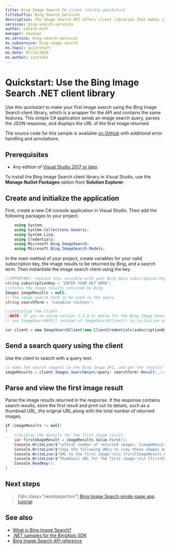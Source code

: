 ```yaml
---
title: Bing Image Search C# client library quickstart 
titleSuffix: Bing Search Services
description: The Image Search API offers client libraries that makes it easy to integrate search capabilities into your applications. Use this C# quickstart to send search requests and get back results.
services: bing-search-services
author: swhite-msft
manager: ehansen
ms.service: bing-search-services
ms.subservice: bing-image-search
ms.topic: quickstart
ms.date: 07/15/2020
ms.author: scottwhi
---
```


# Quickstart: Use the Bing Image Search .NET client library

Use this quickstart to make your first image search using the Bing Image Search client library, which is a wrapper for the API and contains the same features. This simple C# application sends an image search query, parses the JSON response, and displays the URL of the first image returned.

The source code for this sample is available [on GitHub](https://github.com/microsoft/bing-search-sdk-for-net/tree/main/samples/BingSearchSamples/BingImageSearch) with additional error handling and annotations.

## Prerequisites
* Any edition of [Visual Studio 2017 or later](https://visualstudio.microsoft.com/vs/whatsnew/).


To install the Bing Image Search client library in Visual Studio, use the **Manage NuGet Packages** option from **Solution Explorer**.

<!--
[!INCLUDE [bing-image-search-signup-requirements](../../../../includes/bing-image-search-signup-requirements.md)]

-->

## Create and initialize the application

First, create a new C# console application in Visual Studio. Then add the following packages to your project.

```csharp
    using System;
    using System.Collections.Generic;
    using System.Linq;
    using Credentials;
    using Microsoft.Bing.ImageSearch;
    using Microsoft.Bing.ImageSearch.Models;
```

In the main method of your project, create variables for your valid subscription key, the image results to be returned by Bing, and a search term. Then instantiate the image search client using the key.

```csharp
//IMPORTANT: replace this variable with your Bing Apis subscription key
string subscriptionKey = "ENTER YOUR KEY HERE";
//stores the image results returned by Bing
Images imageResults = null;
// the image search term to be used in the query
string searchTerm = "canadian rockies";

//initialize the client
//NOTE: If you're using version 1.2.0 or below for the Bing Image Search client library, 
// use ImageSearchAPI() instead of ImageSearchClient() to initialize your search client.

var client = new ImageSearchClient(new ClientCredentials(subscriptionKey));
```

## Send a search query using the client

Use the client to search with a query text:

```csharp
// make the search request to the Bing Image API, and get the results"
imageResults = client.Images.SearchAsync(query: searchTerm).Result; //search query
```

## Parse and view the first image result

Parse the image results returned in the response.
If the response contains search results, store the first result and print out its details, such as a thumbnail URL, the original URL,along with the total number of returned images.  

```csharp
if (imageResults != null)
{
    //display the details for the first image result.
    var firstImageResult = imageResults.Value.First();
    Console.WriteLine($"\nTotal number of returned images: {imageResults.Value.Count}\n");
    Console.WriteLine($"Copy the following URLs to view these images on your browser.\n");
    Console.WriteLine($"URL to the first image:\n\n {firstImageResult.ContentUrl}\n");
    Console.WriteLine($"Thumbnail URL for the first image:\n\n {firstImageResult.ThumbnailUrl}");
    Console.ReadKey();
}
```

## Next steps

> [!div class="nextstepaction"]
> [Bing Image Search single-page app tutorial](../../tutorial/bing-image-search-single-page-app.md)

## See also

* [What is Bing Image Search?](../../overview.md)  
* [.NET samples for the BingApis SDK](https://github.com/microsoft/bing-search-sdk-for-net/tree/main/samples/BingSearchSamples)
* [Bing Image Search API reference](../../reference/endpoints.md)
